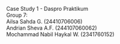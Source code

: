 Case Study 1 - Daspro Praktikum<br>
Group 7:<br>
Ailsa Sahda G. (24410706006)<br>
Andrian Sheva A.F. (244107060062)<br>
Mochammad Nabil Haykal W. (2341760152)